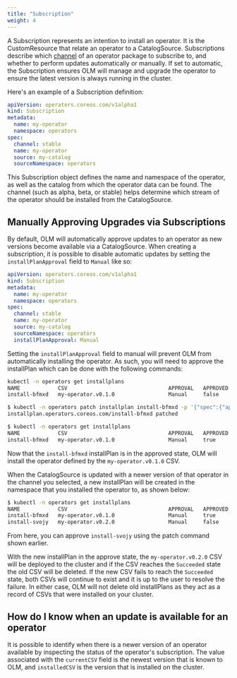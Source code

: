 ```yaml
---
title: "Subscription"
weight: 4
---
```



A Subscription represents an intention to install an operator. It is the CustomResource that relate an operator to a CatalogSource. Subscriptions describe which [channel](/docs/glossary/#channel) of an operator package to subscribe to, and whether to perform updates automatically or manually. If set to automatic, the Subscription ensures OLM will manage and upgrade the operator to ensure the latest version is always running in the cluster.

Here's an example of a Subscription definition:

```yaml
apiVersion: operators.coreos.com/v1alpha1
kind: Subscription
metadata:
  name: my-operator
  namespace: operators
spec:
  channel: stable
  name: my-operator
  source: my-catalog
  sourceNamespace: operators
```

This Subscription object defines the name and namespace of the operator, as well as the catalog from which the operator data can be found. The channel (such as alpha, beta, or stable) helps determine which stream of the operator should be installed from the CatalogSource.

## Manually Approving Upgrades via Subscriptions

By default, OLM will automatically approve updates to an operator as new versions become available via a CatalogSource. When creating a subscription, it is possible to disable automatic updates by setting the `installPlanApproval` field to `Manual` like so:

```yaml
apiVersion: operators.coreos.com/v1alpha1
kind: Subscription
metadata:
  name: my-operator
  namespace: operators
spec:
  channel: stable
  name: my-operator
  source: my-catalog
  sourceNamespace: operators
  installPlanApproval: Manual
```

Setting the `installPlanApproval` field to manual will prevent OLM from automatically installing the operator. As such, you will need to approve the installPlan which can be done with the following commands:

```bash
kubectl -n operators get installplans
NAME            CSV                                APPROVAL   APPROVED
install-bfmxd   my-operator.v0.1.0                 Manual     false

$ kubectl -n operators patch installplan install-bfmxd -p '{"spec":{"approved":true}}' --type merge
installplan.operators.coreos.com/install-bfmxd patched

$ kubectl -n operators get installplans
NAME            CSV                                APPROVAL   APPROVED
install-bfmxd   my-operator.v0.1.0                 Manual     true
```

Now that the `install-bfmxd` installPlan is in the approved state, OLM will install the operator defined by the `my-operator.v0.1.0` CSV.

When the CatalogSource is updated with a newer version of that operator in the channel you selected, a new installPlan will be created in the namespace that you installed the operator to, as shown below:

```bash
$ kubectl -n operators get installplans
NAME            CSV                                APPROVAL   APPROVED
install-bfmxd   my-operator.v0.1.0                 Manual     true
install-svojy   my-operator.v0.2.0                 Manual     false
```

From here, you can approve `install-svojy` using the patch command shown earlier.

With the new installPlan in the approve state, the `my-operator.v0.2.0` CSV will be deployed to the cluster and if the CSV reaches the `Succeeded` state the old CSV will be deleted. If the new CSV fails to reach the `Succeeded` state, both CSVs will continue to exist and it is up to the user to resolve the failure. In either case, OLM will not delete old installPlans as they act as a record of CSVs that were installed on your cluster.

## How do I know when an update is available for an operator

It is possible to identify when there is a newer version of an operator available by inspecting the status of the operator's subscription. The value associated with the `currentCSV` field is the newest version that is known to OLM, and `installedCSV` is the version that is installed on the cluster.
